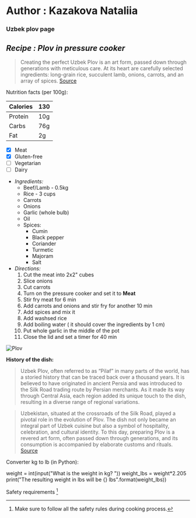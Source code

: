 # Author : Kazakova Nataliia
### Uzbek plov page
## _Recipe : **Plov in pressure cooker**_
>Creating the perfect Uzbek Plov is an art form, passed down through generations with meticulous care. At its heart are carefully selected ingredients: long-grain rice, succulent lamb, onions, carrots, and an array of spices.
[Source](https://medium.com/@s.m.shahinul.islam/from-silk-road-treasures-to-culinary-delight-the-tale-of-uzbek-plov-d5159a2605c5)

Nutrition facts (per 100g):

| Calories | 130 |
| --------- | ------- |
| Protein | 10g |
| Carbs | 76g |
| Fat | 2g |

- [x] Meat
- [x] Gluten-free
- [ ] Vegetarian
- [ ] Dairy

* _Ingredients:_
  * Beef/Lamb - 0.5kg
  * Rice - 3 cups
  * Carrots
  * Onions
  * Garlic (whole bulb)
  * Oil
  * Spices:
    * Cumin
    * Black pepper
    * Coriander
    * Turmetic
    * Majoram
    * Salt
* _Directions:_
  1. Cut the meat into 2x2" cubes
  2. Slice onions
  3. Cut carrots
  4. Turn on the pressure cooker and set it to **Meat**
  5. Stir fry meat for 6 min
  6. Add carrots and onions and stir fry for another 10 min
  7. Add spices and mix it
  8. Add washsed rice
  9. Add boiling water ( it should cover the ingredients by 1 cm)
  10. Put whole garlic in the middle of the pot
  11. Close the lid and set a timer for 40 min
      
![Plov](https://cdn.momsdish.com/wp-content/uploads/2021/06/Uzbek-Plov-Recipe-04-600x900.jpg)

__History of the dish:__
> Uzbek Plov, often referred to as “Pilaf” in many parts of the world, has a storied history that can be traced back over a thousand years. It is believed to have originated in ancient Persia and was introduced to the Silk Road trading route by Persian merchants. As it made its way through Central Asia, each region added its unique touch to the dish, resulting in a diverse range of regional variations.

>Uzbekistan, situated at the crossroads of the Silk Road, played a pivotal role in the evolution of Plov. The dish not only became an integral part of Uzbek cuisine but also a symbol of hospitality, celebration, and cultural identity. To this day, preparing Plov is a revered art form, often passed down through generations, and its consumption is accompanied by elaborate customs and rituals.
[Source](https://medium.com/@s.m.shahinul.islam/from-silk-road-treasures-to-culinary-delight-the-tale-of-uzbek-plov-d5159a2605c5)

 Converter kg to lb (in Python):
 
weight = int(input("What is the weight in kg? "))
weight_lbs = weight*2.205
print("The resulting weight in lbs will be {} lbs".format(weight_lbs))

Safety requirements [^1]
[^1]: Make sure to follow all the safety rules during cooking process.



  
